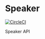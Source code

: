 # Speaker

[![CircleCI](https://circleci.com/gh/rai200890/speaker-api.svg?style=svg&circle-token=ca33e3b842f54d290dccebdb85c9250d79916dce)](https://circleci.com/gh/rai200890/speaker-api)

  Speaker API
